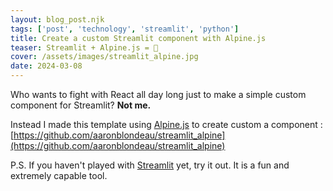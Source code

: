 ```yaml
---
layout: blog_post.njk
tags: ['post', 'technology', 'streamlit', 'python']
title: Create a custom Streamlit component with Alpine.js
teaser: Streamlit + Alpine.js = 🥰
cover: /assets/images/streamlit_alpine.jpg
date: 2024-03-08
---
```


Who wants to fight with React all day long just to make a simple custom component for Streamlit?  **Not me.**

Instead I made this template using [Alpine.js](https://alpinejs.dev/) to create custom a component : [https://github.com/aaronblondeau/streamlit_alpine](https://github.com/aaronblondeau/streamlit_alpine)

P.S. If you haven't played with [Streamlit](https://streamlit.io/) yet, try it out. It is a fun and extremely capable tool.